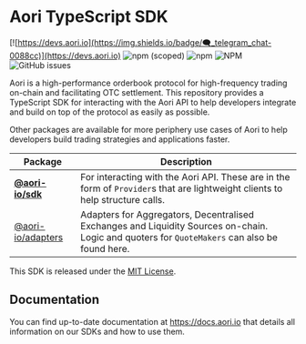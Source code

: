 # Aori TypeScript SDK

[![https://devs.aori.io](https://img.shields.io/badge/🗨_telegram_chat-0088cc)](https://devs.aori.io) ![npm (scoped)](https://img.shields.io/npm/v/%40aori-io/sdk) ![npm](https://img.shields.io/npm/dm/%40aori-io/sdk) ![NPM](https://img.shields.io/npm/l/%40aori-io%2Fsdk) ![GitHub issues](https://img.shields.io/github/issues-raw/aori-io/aori-sdk-ts?color=blue)



Aori is a high-performance orderbook protocol for high-frequency trading on-chain and facilitating OTC settlement. This repository provides a TypeScript SDK for interacting with the Aori API to help developers integrate and build on top of the protocol as easily as possible.

Other packages are available for more periphery use cases of Aori to help developers build trading strategies and applications faster.

| Package | Description |
| --- | --- |
| [**@aori-io/sdk**](https://github.com/aori-io/aori-sdk-ts) | For interacting with the Aori API. These are in the form of `Provider`s that are lightweight clients to help structure calls. |
| [@aori-io/adapters](https://github.com/aori-io/aori-adapters-ts) | Adapters for Aggregators, Decentralised Exchanges and Liquidity Sources on-chain. Logic and quoters for `QuoteMakers` can also be found here. |

This SDK is released under the [MIT License](LICENSE).

## Documentation

You can find up-to-date documentation at https://docs.aori.io that details all information on our SDKs and how to use them.